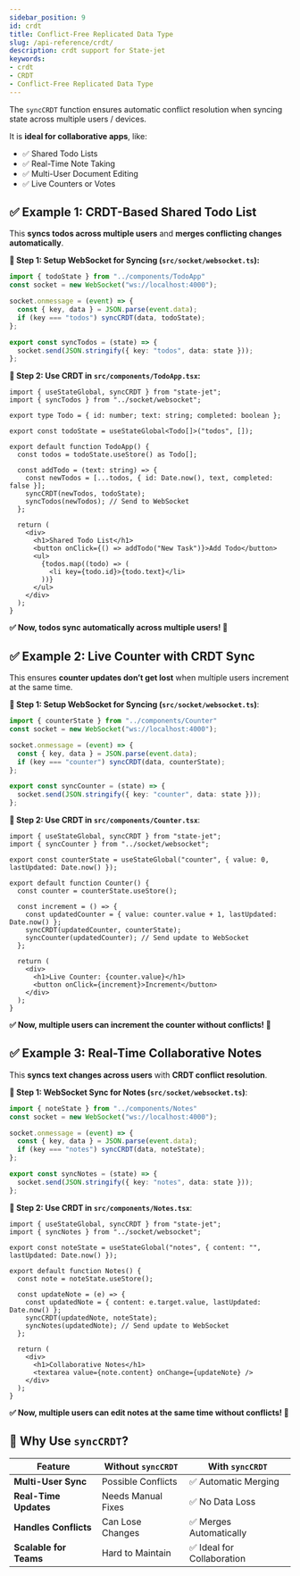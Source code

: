 ```yaml
---
sidebar_position: 9
id: crdt
title: Conflict-Free Replicated Data Type
slug: /api-reference/crdt/
description: crdt support for State-jet
keywords:
- crdt
- CRDT
- Conflict-Free Replicated Data Type
---
```


The `syncCRDT` function ensures automatic conflict resolution when syncing state across multiple users / devices.

It is **ideal for collaborative apps**, like:

- ✅ Shared Todo Lists
- ✅ Real-Time Note Taking
- ✅ Multi-User Document Editing
- ✅ Live Counters or Votes

## ✅ Example 1: CRDT-Based Shared Todo List

This **syncs todos across multiple users** and **merges conflicting changes automatically**.

**🔹 Step 1: Setup WebSocket for Syncing (`src/socket/websocket.ts`):**

```ts title="src/socket/websocket.ts"
import { todoState } from "../components/TodoApp"
const socket = new WebSocket("ws://localhost:4000");

socket.onmessage = (event) => {
  const { key, data } = JSON.parse(event.data);
  if (key === "todos") syncCRDT(data, todoState);
};

export const syncTodos = (state) => {
  socket.send(JSON.stringify({ key: "todos", data: state }));
};
```

**🔹 Step 2: Use CRDT in `src/components/TodoApp.tsx`:**

```tsx title="src/components/TodoApp.tsx"
import { useStateGlobal, syncCRDT } from "state-jet";
import { syncTodos } from "../socket/websocket";

export type Todo = { id: number; text: string; completed: boolean };

export const todoState = useStateGlobal<Todo[]>("todos", []);

export default function TodoApp() {
  const todos = todoState.useStore() as Todo[];

  const addTodo = (text: string) => {
    const newTodos = [...todos, { id: Date.now(), text, completed: false }];
    syncCRDT(newTodos, todoState);
    syncTodos(newTodos); // Send to WebSocket
  };

  return (
    <div>
      <h1>Shared Todo List</h1>
      <button onClick={() => addTodo("New Task")}>Add Todo</button>
      <ul>
        {todos.map((todo) => (
          <li key={todo.id}>{todo.text}</li>
        ))}
      </ul>
    </div>
  );
}
```
**✅ Now, todos sync automatically across multiple users! 🎉**


## ✅ Example 2: Live Counter with CRDT Sync

This ensures **counter updates don’t get lost** when multiple users increment at the same time.

**🔹 Step 1: Setup WebSocket for Syncing (`src/socket/websocket.ts`)**:

```ts title="src/socket/websocket.ts"
import { counterState } from "../components/Counter"
const socket = new WebSocket("ws://localhost:4000");

socket.onmessage = (event) => {
  const { key, data } = JSON.parse(event.data);
  if (key === "counter") syncCRDT(data, counterState);
};

export const syncCounter = (state) => {
  socket.send(JSON.stringify({ key: "counter", data: state }));
};
```

**🔹 Step 2: Use CRDT in `src/components/Counter.tsx`**:

```tsx title="src/components/TodoApp.tsx"
import { useStateGlobal, syncCRDT } from "state-jet";
import { syncCounter } from "../socket/websocket";

export const counterState = useStateGlobal("counter", { value: 0, lastUpdated: Date.now() });

export default function Counter() {
  const counter = counterState.useStore();

  const increment = () => {
    const updatedCounter = { value: counter.value + 1, lastUpdated: Date.now() };
    syncCRDT(updatedCounter, counterState);
    syncCounter(updatedCounter); // Send update to WebSocket
  };

  return (
    <div>
      <h1>Live Counter: {counter.value}</h1>
      <button onClick={increment}>Increment</button>
    </div>
  );
}
```
**✅ Now, multiple users can increment the counter without conflicts! 🎉**


## ✅ Example 3: Real-Time Collaborative Notes

This **syncs text changes across users** with **CRDT conflict resolution**.

**🔹 Step 1: WebSocket Sync for Notes (`src/socket/websocket.ts`)**:

```ts title="src/socket/websocket.ts"
import { noteState } from "../components/Notes"
const socket = new WebSocket("ws://localhost:4000");

socket.onmessage = (event) => {
  const { key, data } = JSON.parse(event.data);
  if (key === "notes") syncCRDT(data, noteState);
};

export const syncNotes = (state) => {
  socket.send(JSON.stringify({ key: "notes", data: state }));
};
```

**🔹 Step 2: Use CRDT in `src/components/Notes.tsx`**:

```tsx title="src/components/TodoApp.tsx"
import { useStateGlobal, syncCRDT } from "state-jet";
import { syncNotes } from "../socket/websocket";

export const noteState = useStateGlobal("notes", { content: "", lastUpdated: Date.now() });

export default function Notes() {
  const note = noteState.useStore();

  const updateNote = (e) => {
    const updatedNote = { content: e.target.value, lastUpdated: Date.now() };
    syncCRDT(updatedNote, noteState);
    syncNotes(updatedNote); // Send update to WebSocket
  };

  return (
    <div>
      <h1>Collaborative Notes</h1>
      <textarea value={note.content} onChange={updateNote} />
    </div>
  );
}
```
**✅ Now, multiple users can edit notes at the same time without conflicts! 🎉**

## 🎯 Why Use `syncCRDT`?

| Feature                | Without `syncCRDT` | With `syncCRDT`           |
| ---------------------- | ------------------ | ------------------------- |
| **Multi-User Sync**    | Possible Conflicts | ✅ Automatic Merging       |
| **Real-Time Updates**  | Needs Manual Fixes | ✅ No Data Loss            |
| **Handles Conflicts**  | Can Lose Changes   | ✅ Merges Automatically    |
| **Scalable for Teams** | Hard to Maintain   | ✅ Ideal for Collaboration |
